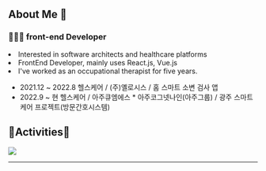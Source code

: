 <h2> About Me 👋 </h3>

<h3>👩🏻‍💻 front-end Developer</h4>
<li>Interested in software architects and healthcare platforms</li>
<li>FrontEnd Developer, mainly uses React.js, Vue.js</li>
<li>I've worked as an occupational therapist for five years.</li>

- 2021.12 ~ 2022.8 헬스케어 / (주)옐로시스 / 홈 스마트 소변 검사 앱
- 2022.9 ~ 현 헬스케어 / 아주큐엠에스 * 아주코그넷나인(아주그룹) / 광주 스마트 케어 프로젝트(방문간호시스템)
<h2>🏇Activities🏇</h2>
<div><img src="https://github-readme-stats.vercel.app/api?username=Segyong56&theme=dracula&show_icons=true"></img></div>

--- 

